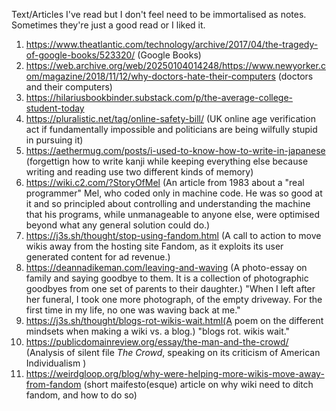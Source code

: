 Text/Articles I've read but I don't feel need to be immortalised as notes. Sometimes they're just a good read or I liked it.

1. https://www.theatlantic.com/technology/archive/2017/04/the-tragedy-of-google-books/523320/ (Google Books)
2. https://web.archive.org/web/20250104014248/https://www.newyorker.com/magazine/2018/11/12/why-doctors-hate-their-computers (doctors and their computers)
3. https://hilariusbookbinder.substack.com/p/the-average-college-student-today
4. https://pluralistic.net/tag/online-safety-bill/ (UK online age verification act if fundamentally impossible and politicians are being wilfully stupid in pursuing it)
5. https://aethermug.com/posts/i-used-to-know-how-to-write-in-japanese (forgettign how to write kanji while keeping everything else because writing and reading use two different kinds of memory)
6. https://wiki.c2.com/?StoryOfMel (An article from 1983 about a "real programmer" Mel, who coded only in machine code. He was so good at it and so principled about controlling and understanding the machine that his programs, while unmanageable to anyone else, were optimised beyond what any general solution could do.)
7. https://j3s.sh/thought/stop-using-fandom.html (A call to action to move wikis away from the hosting site Fandom, as it exploits its user generated content for ad revenue.)
8. https://deannadikeman.com/leaving-and-waving (A photo-essay on family and saying goodbye to them. It is a collection of photographic goodbyes from one set of parents to their daughter.)
   "When I left after her funeral, I took one more photograph, of the empty driveway. For the first time in my life, no one was waving back at me."
9. https://j3s.sh/thought/blogs-rot-wikis-wait.html(A poem on the different mindsets when making a wiki vs. a blog.)
   "blogs rot. wikis wait."
10. https://publicdomainreview.org/essay/the-man-and-the-crowd/ (Analysis of silent file *The Crowd*, speaking on its criticism of American Individualism )
11. https://weirdgloop.org/blog/why-were-helping-more-wikis-move-away-from-fandom (short maifesto(esque) article on why wiki need to ditch fandom, and how to do so)